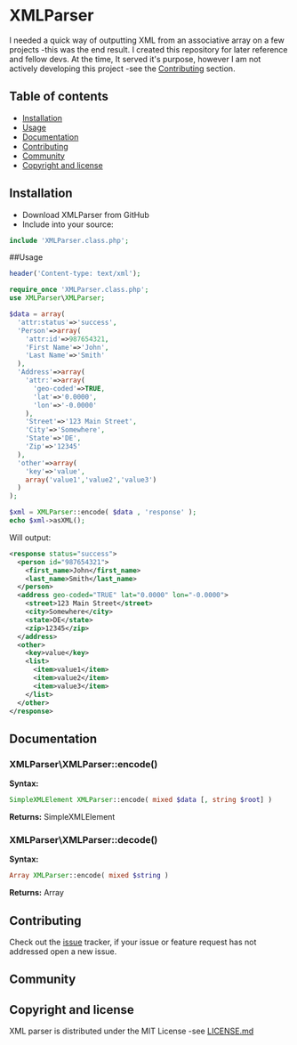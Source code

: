 # XMLParser
I needed a quick way of outputting XML from an associative array on a few projects -this was the end result. I created 
this repository for later reference and fellow devs. At the time, It served it's purpose, however I am not actively 
developing this project -see the [Contributing](#contributing) section.

## Table of contents
* [Installation](#installation)
* [Usage](#usage)
* [Documentation](#documentation)
* [Contributing](#contributing)
* [Community](#community)
* [Copyright and license](#copyright-and-license)

## Installation
 * Download XMLParser from GitHub
 * Include into your source:
 
```PHP
include 'XMLParser.class.php';
```

##Usage

```PHP
header('Content-type: text/xml');

require_once 'XMLParser.class.php';
use XMLParser\XMLParser;

$data = array(
  'attr:status'=>'success',
  'Person'=>array(
    'attr:id'=>987654321,
    'First Name'=>'John',
    'Last Name'=>'Smith'
  ),
  'Address'=>array(
    'attr:'=>array(
      'geo-coded'=>TRUE,
      'lat'=>'0.0000',
      'lon'=>'-0.0000'
    ),
    'Street'=>'123 Main Street',
    'City'=>'Somewhere',
    'State'=>'DE',
    'Zip'=>'12345'
  ),
  'other'=>array(
    'key'=>'value',
    array('value1','value2','value3')
  )
);

$xml = XMLParser::encode( $data , 'response' );
echo $xml->asXML();
```

Will output:

```XML
<response status="success">
  <person id="987654321">
    <first_name>John</first_name>
    <last_name>Smith</last_name>
  </person>
  <address geo-coded="TRUE" lat="0.0000" lon="-0.0000">
    <street>123 Main Street</street>
    <city>Somewhere</city>
    <state>DE</state>
    <zip>12345</zip>
  </address>
  <other>
    <key>value</key>
    <list>
      <item>value1</item>
      <item>value2</item>
      <item>value3</item>
    </list>
  </other>
</response>
```

## Documentation

### XMLParser\XMLParser::encode()

**Syntax:** 
```PHP
SimpleXMLElement XMLParser::encode( mixed $data [, string $root] )
```
**Returns:** SimpleXMLElement 

### XMLParser\XMLParser::decode()
**Syntax:** 
```PHP
Array XMLParser::encode( mixed $string )
```
**Returns:** Array 

## Contributing

Check out the [issue](https://github.com/jtrumbull/XMLParser/issues) tracker, if 
your issue or feature request has not addressed open a new issue.

## Community

## Copyright and license

XML parser is distributed under the MIT License -see [LICENSE.md](https://github.com/jtrumbull/XMLParser/blob/master/LICENSE.md)
